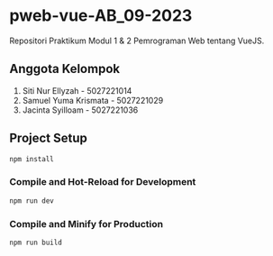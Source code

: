 # pweb-vue-AB_09-2023

Repositori Praktikum Modul 1 & 2 Pemrograman Web tentang VueJS.

## Anggota Kelompok
1. Siti Nur Ellyzah - 5027221014
2. Samuel Yuma Krismata - 5027221029
3. Jacinta Syilloam - 5027221036

## Project Setup

```sh
npm install
```

### Compile and Hot-Reload for Development

```sh
npm run dev
```

### Compile and Minify for Production

```sh
npm run build
```
